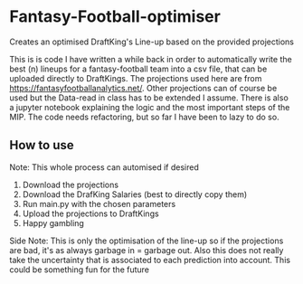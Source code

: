 # Fantasy-Football-optimiser
Creates an optimised DraftKing's Line-up based on the provided projections

This is is code I have written a while back in order to automatically write the best (n) lineups for a fantasy-football team into a csv file, that can be uploaded directly to DraftKings. 
The projections used here are from https://fantasyfootballanalytics.net/. Other projections can of course be used but the Data-read in class has to be extended I assume. 
There is also a jupyter notebook explaining the logic and the most important steps of the MIP.
The code needs refactoring, but so far I have been to lazy to do so.

## How to use
Note: This whole process can automised if desired
1. Download the projections
2. Download the DrafKing Salaries (best to directly copy them)
3. Run main.py with the chosen parameters
4. Upload the projections to DraftKings
5. Happy gambling

Side Note: This is only the optimisation of the line-up so if the projections are bad, it's as always garbage in = garbage out. Also this does not really take the uncertainty that is associated to each prediction into account. This could be something fun for the future